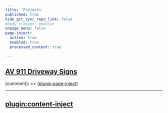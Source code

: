 ```yaml
---
title: 'Projects'
published: true
hide_git_sync_repo_link: false
#body_classes: modular
onpage_menu: false
page-inject:
  active: true
  enabled: true
  processed_content: true

---
```


## [AV 911 Driveway Signs](/projects/av-911-signs)
[comment]: <> ([plugin:page-inject](/projects/av-911-signs/_project))

---
[plugin:content-inject](/projects/front-entrance-work)  
---
